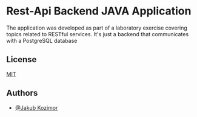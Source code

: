 
# Rest-Api Backend JAVA Application

The application was developed as part of a laboratory exercise covering topics related to RESTful services. It's just a backend that communicates with a PostgreSQL database


## License

[MIT](https://choosealicense.com/licenses/mit/)


## Authors

- [@Jakub Kozimor](https://www.github.com/JBRKR000)

